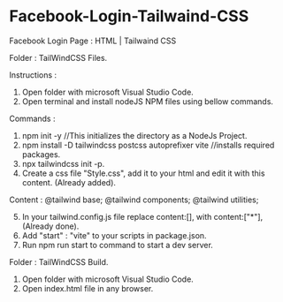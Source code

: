 # Facebook-Login-Tailwaind-CSS
Facebook Login Page : HTML | Tailwaind CSS

Folder : TailWindCSS Files.

Instructions :
1. Open folder with microsoft Visual Studio Code.
2. Open terminal and install nodeJS NPM files using bellow commands.

Commands :

  1. npm init -y //This initializes the directory as a NodeJs Project.
  2. npm install -D tailwindcss postcss autoprefixer vite //installs required packages.
  3. npx tailwindcss init -p.
  4. Create a css file "Style.css", add it to your html and edit it with this content. (Already added).

Content :
    @tailwind base;
    @tailwind components;
    @tailwind utilities;
    
  5. In your tailwind.config.js file replace content:[], with content:["*"], (Already done).
  6. Add "start" : "vite" to your scripts in package.json.
  7. Run npm run start to command to start a dev server.
    
 Folder : TailWindCSS Build.
 1. Open folder with microsoft Visual Studio Code.
 2. Open index.html file in any browser.
